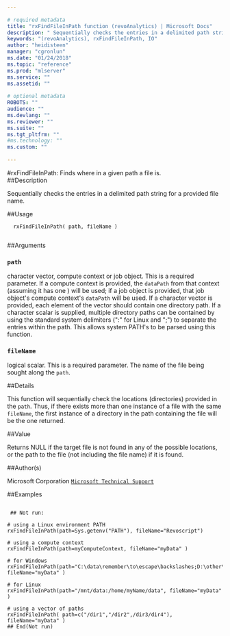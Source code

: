 ```yaml
--- 
 
# required metadata 
title: "rxFindFileInPath function (revoAnalytics) | Microsoft Docs" 
description: " Sequentially checks the entries in a delimited path string for a provided file name. " 
keywords: "(revoAnalytics), rxFindFileInPath, IO" 
author: "heidisteen" 
manager: "cgronlun" 
ms.date: "01/24/2018" 
ms.topic: "reference" 
ms.prod: "mlserver" 
ms.service: "" 
ms.assetid: "" 
 
# optional metadata 
ROBOTS: "" 
audience: "" 
ms.devlang: "" 
ms.reviewer: "" 
ms.suite: "" 
ms.tgt_pltfrm: "" 
#ms.technology: "" 
ms.custom: "" 
 
--- 
```

 
 
 #rxFindFileInPath:  Finds where in a given path a file is.  
 ##Description
 
Sequentially checks the entries in a delimited path string for a provided file name.
 
 
 
 ##Usage

```   
  rxFindFileInPath( path, fileName )
 
```
 
 
 ##Arguments

   
  
  
 ### `path`
 character vector, compute context or job object.  This is a required parameter.   If a compute context is provided, the `dataPath` from that context (assuming it has one ) will be used;  if a job object is provided, that job object's compute context's `dataPath` will be used. If a character vector is provided, each element of the vector should contain one directory path.   If a character scalar is supplied, multiple directory paths can be contained by using the standard system  delimiters (":" for Linux and ";") to separate the entries within the path.  This allows system PATH's to  be parsed using this function. 
  
  
  
 ### `fileName`
 logical scalar.  This is a required parameter.  The name of the file being sought along the `path`. 
  
  
 
 
 
 ##Details
 
This function will sequentially check the locations (directories) provided in the `path`.  Thus, if there exists more than one instance of a file
with the same `fileName`, the first instance of a directory in the path containing the file will be the one returned.
 
 
 
 ##Value
 
Returns NULL if the target file is not found in any of the possible locations, or the path to the file (not including the file name) if it is found.
 
 ##Author(s)
 
Microsoft Corporation [`Microsoft Technical Support`](https://go.microsoft.com/fwlink/?LinkID=698556&clcid=0x409)

 
 
 ##Examples

 ```
   
  ## Not run:
 
# using a Linux environment PATH
rxFindFileInPath(path=Sys.getenv("PATH"), fileName="Revoscript")

# using a compute context
rxFindFileInPath(path=myComputeContext, fileName="myData" )

# for Windows
rxFindFileInPath(path="C:\data\remember\to\escape\backslashes;D:\other\data", fileName="myData" )

# for Linux
rxFindFileInPath(path="/mnt/data:/home/myName/data", fileName="myData" )

# using a vector of paths
rxFindFileInPath( path=c("/dir1","/dir2",/dir3/dir4"), fileName="myData" )
 ## End(Not run) 
  
 
```
 
 
